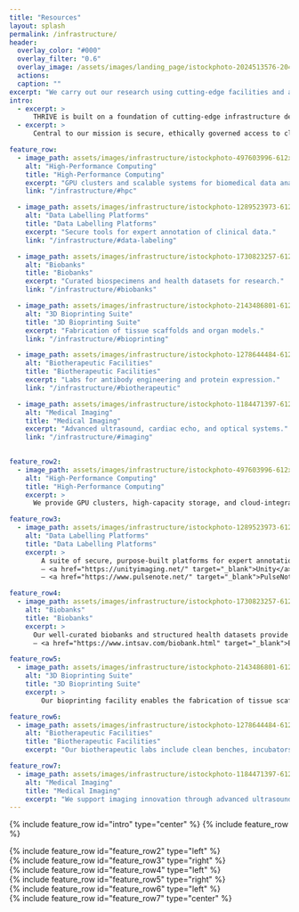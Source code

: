 ```yaml
---
title: "Resources"
layout: splash
permalink: /infrastructure/
header:
  overlay_color: "#000"
  overlay_filter: "0.6"
  overlay_image: /assets/images/landing_page/istockphoto-2024513576-2048x2048.jpg
  actions:
  caption: ""
excerpt: "We carry out our research using cutting-edge facilities and advanced resources that enable innovation in digital health, diagnostics, and therapeutics."
intro: 
  - excerpt: >
      THRIVE is built on a foundation of cutting-edge infrastructure designed to accelerate translational healthcare innovation. From high-performance computing and advanced medical imaging to bespoke data annotation platforms and biotherapeutic laboratories, our facilities empower interdisciplinary teams to move seamlessly from discovery to impact.
  - excerpt: >
      Central to our mission is secure, ethically governed access to clinical data and biobanking resources, enabling scalable, reproducible, and patient-centred research at regional, national, and global levels.

feature_row:
  - image_path: assets/images/infrastructure/istockphoto-497603996-612x612.jpg
    alt: "High-Performance Computing"
    title: "High-Performance Computing"
    excerpt: "GPU clusters and scalable systems for biomedical data analysis."
    link: "/infrastructure/#hpc"

  - image_path: assets/images/infrastructure/istockphoto-1289523973-612x612.jpg
    alt: "Data Labelling Platforms"
    title: "Data Labelling Platforms"
    excerpt: "Secure tools for expert annotation of clinical data."
    link: "/infrastructure/#data-labeling"

  - image_path: assets/images/infrastructure/istockphoto-1730823257-612x612.jpg
    alt: "Biobanks"
    title: "Biobanks"
    excerpt: "Curated biospecimens and health datasets for research."
    link: "/infrastructure/#biobanks"

  - image_path: assets/images/infrastructure/istockphoto-2143486801-612x612.jpg
    alt: "3D Bioprinting Suite"
    title: "3D Bioprinting Suite"
    excerpt: "Fabrication of tissue scaffolds and organ models."
    link: "/infrastructure/#bioprinting"

  - image_path: assets/images/infrastructure/istockphoto-1278644484-612x612.jpg
    alt: "Biotherapeutic Facilities"
    title: "Biotherapeutic Facilities"
    excerpt: "Labs for antibody engineering and protein expression."
    link: "/infrastructure/#biotherapeutic"

  - image_path: assets/images/infrastructure/istockphoto-1184471397-612x612.jpg
    alt: "Medical Imaging"
    title: "Medical Imaging"
    excerpt: "Advanced ultrasound, cardiac echo, and optical systems."
    link: "/infrastructure/#imaging"
    

feature_row2:
  - image_path: assets/images/infrastructure/istockphoto-497603996-612x612.jpg
    alt: "High-Performance Computing"
    title: "High-Performance Computing"
    excerpt: >
      We provide GPU clusters, high-capacity storage, and cloud-integrated systems for scalable biomedical data analysis and model training. These resources enable rapid AI model development, large-scale data processing, and secure handling of clinical datasets for translational healthcare research.

feature_row3:
  - image_path: assets/images/infrastructure/istockphoto-1289523973-612x612.jpg
    alt: "Data Labelling Platforms"
    title: "Data Labelling Platforms"
    excerpt: >
        A suite of secure, purpose-built platforms for expert annotation of clinical signals and images. These tools support collaborative workflows and integrate with both cloud and NAS environments.<br><br>
        – <a href="https://unityimaging.net/" target="_blank">Unity</a>: browser-based annotation of echocardiographic sequences<br>
        – <a href="https://www.pulsenote.net/" target="_blank">PulseNote</a>: multimodal annotation of biological signals such as ECG and EEG

feature_row4:
  - image_path: assets/images/infrastructure/istockphoto-1730823257-612x612.jpg
    alt: "Biobanks"
    title: "Biobanks"
    excerpt: >
      Our well-curated biobanks and structured health datasets provide researchers with ethically governed access to biospecimens, imaging, and linked clinical data.<br><br>
      – <a href="https://www.intsav.com/biobank.html" target="_blank">Explore our Biobank project</a>

feature_row5:
  - image_path: assets/images/infrastructure/istockphoto-2143486801-612x612.jpg
    alt: "3D Bioprinting Suite"
    title: "3D Bioprinting Suite"
    excerpt: >
        Our bioprinting facility enables the fabrication of tissue scaffolds and organ models to support regenerative medicine and therapeutic development. These technologies are used in conjunction with imaging and drug delivery platforms.

feature_row6:
  - image_path: assets/images/infrastructure/istockphoto-1278644484-612x612.jpg
    alt: "Biotherapeutic Facilities"
    title: "Biotherapeutic Facilities"
    excerpt: "Our biotherapeutic labs include clean benches, incubators, and protein purification systems to support advanced cell culture, antibody engineering, and therapeutic development."

feature_row7:
  - image_path: assets/images/infrastructure/istockphoto-1184471397-612x612.jpg
    alt: "Medical Imaging"
    title: "Medical Imaging"
    excerpt: "We support imaging innovation through advanced ultrasound, cardiac echo, and optical systems—integrated with AI-driven analytics for translational research."
---
```


{% include feature_row id="intro" type="center" %}
{% include feature_row %}

<div id="hpc">
  {% include feature_row id="feature_row2" type="left" %}
</div>

<div id="data-labeling">
  {% include feature_row id="feature_row3" type="right" %}
</div>

<div id="biobanks">
  {% include feature_row id="feature_row4" type="left" %}
</div>

<div id="bioprinting">
  {% include feature_row id="feature_row5" type="right" %}
</div>

<div id="biotherapeutic">
  {% include feature_row id="feature_row6" type="left" %}
</div>

<div id="imaging">
  {% include feature_row id="feature_row7" type="center" %}
</div>



